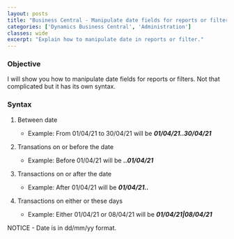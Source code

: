 ```yaml
---
layout: posts
title: "Business Central - Manipulate date fields for reports or filters"
categories: ['Dynamics Business Central', 'Administration']
classes: wide
excerpt: "Explain how to manipulate date in reports or filter."
---
```


### Objective
I will show you how to manipulate date fields for reports or filters. Not that complicated but it has its own syntax.
### Syntax
1. Between date
    * Example: From 01/04/21 to 30/04/21 will be ***01/04/21..30/04/21***  

2. Transations on or before the date
    * Example: Before 01/04/21 will be ***..01/04/21***  

3. Transactions on or after the date
    * Example: After 01/04/21 will be ***01/04/21..***  

4. Transactions on either or these days
    * Example: Either 01/04/21 or 08/04/21 will be ***01/04/21\|08/04/21***  


<div class="notice">NOTICE - Date is in dd/mm/yy format.</div>